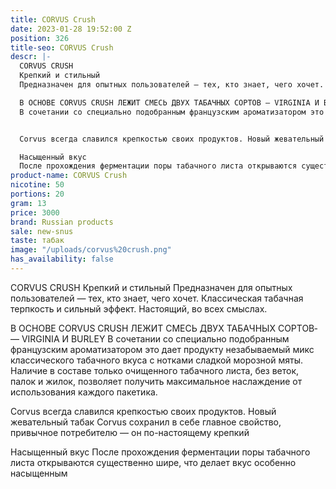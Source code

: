 ```yaml
---
title: CORVUS Crush
date: 2023-01-28 19:52:00 Z
position: 326
title-seo: CORVUS Crush
descr: |-
  CORVUS CRUSH
  Крепкий и стильный
  Предназначен для опытных пользователей — тех, кто знает, чего хочет. Классическая табачная терпкость и сильный эффект. Настоящий, во всех смыслах.

  В ОСНОВЕ CORVUS CRUSH ЛЕЖИТ СМЕСЬ ДВУХ ТАБАЧНЫХ СОРТОВ­ — VIRGINIA И BURLEY
  В сочетании со специально подобранным французским ароматизатором это дает продукту незабываемый микс классического табачного вкуса с нотками сладкой морозной мяты. Наличие в составе только очищенного табачного листа, без веток, палок и жилок, позволяет получить максимальное наслаждение от использования каждого пакетика.


  Corvus всегда славился крепкостью своих продуктов. Новый жевательный табак Corvus сохранил в себе главное свойство, привычное потребителю — он по-настоящему крепкий

  Насыщенный вкус
  После прохождения ферментации поры табачного листа открываются существенно шире, что делает вкус особенно насыщенным
product-name: CORVUS Crush
nicotine: 50
portions: 20
gram: 13
price: 3000
brand: Russian products
sale: new-snus
taste: табак
image: "/uploads/corvus%20crush.png"
has_availability: false
---
```


CORVUS CRUSH
Крепкий и стильный
Предназначен для опытных пользователей — тех, кто знает, чего хочет. Классическая табачная терпкость и сильный эффект. Настоящий, во всех смыслах.

В ОСНОВЕ CORVUS CRUSH ЛЕЖИТ СМЕСЬ ДВУХ ТАБАЧНЫХ СОРТОВ­ — VIRGINIA И BURLEY
В сочетании со специально подобранным французским ароматизатором это дает продукту незабываемый микс классического табачного вкуса с нотками сладкой морозной мяты. Наличие в составе только очищенного табачного листа, без веток, палок и жилок, позволяет получить максимальное наслаждение от использования каждого пакетика.


Corvus всегда славился крепкостью своих продуктов. Новый жевательный табак Corvus сохранил в себе главное свойство, привычное потребителю — он по-настоящему крепкий

Насыщенный вкус
После прохождения ферментации поры табачного листа открываются существенно шире, что делает вкус особенно насыщенным